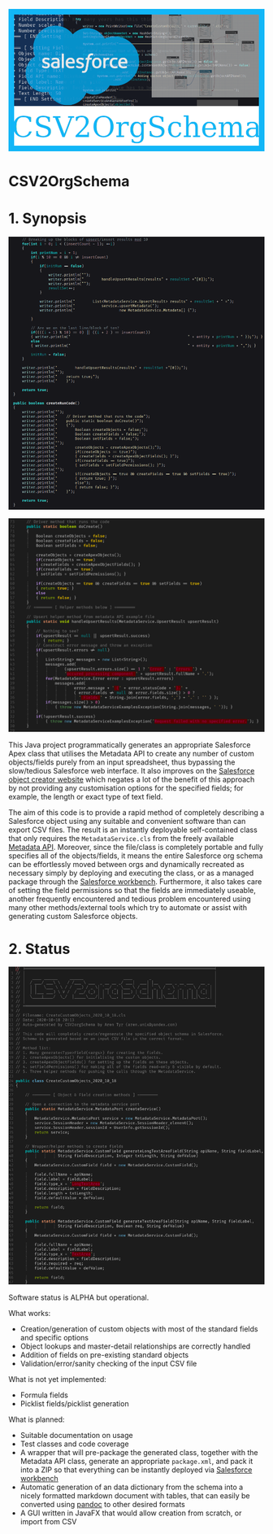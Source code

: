 ![](./assets/logo.png)

# CSV2OrgSchema

# 1\. Synopsis

![](./assets/javacode.png)

![](./assets/generatedcode2.png)

This Java project programmatically generates an appropriate Salesforce Apex class that utilises the Metadata API to create any number of custom objects/fields purely from an input spreadsheet, thus bypassing the slow/tedious Salesforce web interface. It also improves on the [Salesforce object creator website](https://object-creator.salesforce.com/) which negates a lot of the benefit of this approach by not providing any customisation options for the specified fields; for example, the length or exact type of text field. 

The aim of this code is to provide a rapid method of completely describing a Salesforce object using any suitable and convenient software than can export CSV files. The result is an instantly deployable self-contained class that only requires the `MetadataService.cls` from the freely available [Metadata API](https://github.com/financialforcedev/apex-mdapi). Moreover, since the file/class is completely portable and fully specifies all of the objects/fields, it means the entire Salesforce org schema can be effortlessly moved between orgs and dynamically recreated as necessary simply by deploying and executing the class, or as a managed package through the [Salesforce workbench](https://workbench.developerforce.com/). Furthermore, it also takes care of setting the field permissions so that the fields are immediately useable, another frequently encountered and tedious problem encountered using many other methods/external tools which try to automate or assist with generating custom Salesforce objects.

# 2\. Status

![](./assets/generatedcode.png)

Software status is ALPHA but operational.  

What works:  

- Creation/generation of custom objects with most of the standard fields and specific options
- Object lookups and master-detail relationships are correctly handled
- Addition of fields on pre-existing standard objects
- Validation/error/sanity checking of the input CSV file

What is not yet implemented:  

- Formula fields
- Picklist fields/picklist generation

What is planned:  

- Suitable documentation on usage
- Test classes and code coverage
- A wrapper that will pre-package the generated class, together with the Metadata API class, generate an appropriate `package.xml`, and pack it into a ZIP so that everything can be instantly deployed via [Salesforce workbench](https://workbench.developerforce.com/)
- Automatic generation of an data dictionary from the schema into a nicely formatted markdown document with tables, that can easily be converted using [pandoc](https://pandoc.org/) to other desired formats
- A GUI written in JavaFX that would allow creation from scratch, or import from CSV
